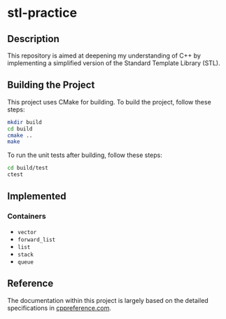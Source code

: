 # stl-practice

## Description

This repository is aimed at deepening my understanding of C++ by implementing a simplified version of the Standard Template Library (STL).


## Building the Project

This project uses CMake for building. To build the project, follow these steps:

```bash
mkdir build
cd build
cmake ..
make
```

To run the unit tests after building, follow these steps:
```bash
cd build/test
ctest
```


## Implemented
### Containers
- `vector`
- `forward_list`
- `list`
- `stack`
- `queue`


## Reference
The documentation within this project is largely based on the detailed specifications in [cppreference.com](https://cppreference.com).
